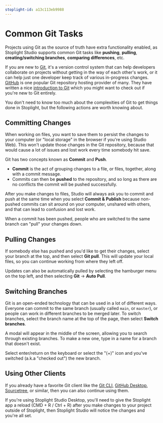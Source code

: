 ```yaml
---
stoplight-id: a13c113eb9988
---
```


# Common Git Tasks

Projects using Git as the source of truth have extra functionality enabled, as Stoplight Studio supports common Git tasks like **pushing**, **pulling**, **creating/switching branches**, **comparing differences**, etc.

If you are new to [Git](https://git-scm.com/), it's a version control system that can help developers collaborate on projects without getting in the way of each other's work, or it can help just one developer keep track of various in-progress changes. [GitHub](https://github.com/) is one popular Git repository hosting provider of many. They have written a nice [introduction to Git](https://guides.github.com/introduction/git-handbook/) which you might want to check out if you're new to Git entirely.

You don't need to know too much about the complexities of Git to get things done in Stoplight, but the following actions are worth knowing about.

## Committing Changes

When working on files, you want to save them to persist the changes to your computer (or "local storage" in the browser if you're using Studio Web). This won't update those changes in the Git repository, because that would cause a lot of issues and lost work every time somebody hit save.

Git has two concepts known as **Commit** and **Push**.

- **Commit** is the act of grouping changes to a file, or files, together, along with a commit message.
- Commits can then be **pushed** to the repository, and so long as there are no conflicts the commit will be pushed successfully.

After you make changes to files, Studio will always ask you to commit and push at the same time when you select **Commit & Publish** because non-pushed commits can sit around on your computer, unshared with others, and that can lead to confusion and lost work.

When a commit has been pushed, people who are switched to the same branch can "pull" your changes down.

## Pulling Changes

If somebody else has pushed and you'd like to get their changes, select your branch at the top, and then select **Git pull**. This will update your local files, so you can continue working from where they left off.

Updates can also be automatically pulled by selecting the hamburger menu on the top left, and then selecting **Git** -> **Auto Pull**.

## Switching Branches

Git is an open-ended technology that can be used in a lot of different ways. Everyone can commit to the same branch (usually called `main`, or `master`), or people can work in different branches to be merged later. To switch branches, select the branch name at the top of the page, then select **Switch branches**.

A modal will appear in the middle of the screen, allowing you to search through existing branches. To make a new one, type in a name for a branch that doesn't exist.

Select enter/return on the keyboard or select the "(+)" icon and you've switched (a.k.a "checked out") the new branch.

## Using Other Clients

If you already have a favorite Git client like the [Git CLI](https://git-scm.com/docs/gitcli), [GitHub Desktop](https://desktop.github.com/), [Sourcetree](https://www.sourcetreeapp.com), or similar, then you can also continue using them. 

If you're using Stoplight Studio Desktop, you'll need to give the Stoplight app a reload (CMD + R / Ctrl + R) after you make changes to your project outside of Stoplight, then Stoplight Studio will notice the changes and you're all set. 
